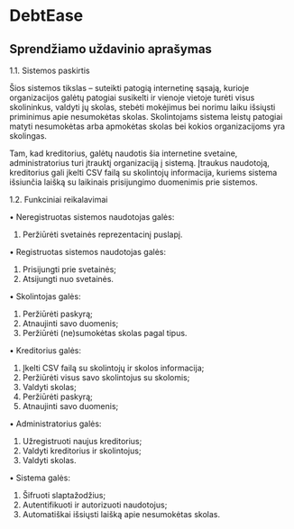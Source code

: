 # DebtEase

<h2>Sprendžiamo uždavinio aprašymas</h2>

1.1.	Sistemos paskirtis

  Šios sistemos tikslas – suteikti patogią internetinę sąsają, kurioje organizacijos galėtų patogiai susikelti ir vienoje vietoje turėti visus skolininkus, valdyti jų skolas, stebėti mokėjimus bei norimu laiku išsiųsti priminimus apie nesumokėtas skolas. Skolintojams sistema leistų patogiai matyti nesumokėtas arba apmokėtas skolas bei kokios organizacijoms yra skolingas.
  
  Tam, kad kreditorius, galėtų naudotis šia internetine svetaine, administratorius turi įtrauktį organizaciją į sistemą. Įtraukus naudotoją, kreditorius gali įkelti CSV failą su skolintojų informacija, kuriems sistema išsiunčia laišką su laikinais prisijungimo duomenimis prie sistemos.

1.2.	Funkciniai reikalavimai

•	Neregistruotas sistemos naudotojas galės:
1.	Peržiūrėti svetainės reprezentacinį puslapį.

•	Registruotas sistemos naudotojas galės:
1.	Prisijungti prie svetainės;
2.	Atsijungti nuo svetainės.

•	Skolintojas galės:
1.	Peržiūrėti paskyrą;
2.	Atnaujinti savo duomenis;
3.	Peržiūrėti (ne)sumokėtas skolas pagal tipus.

•	Kreditorius galės:
1.	Įkelti CSV failą su skolintojų ir skolos informacija;
2.	Peržiūrėti visus savo skolintojus su skolomis;
3.	Valdyti skolas;
4.	Peržiūrėti paskyrą;
5.	Atnaujinti savo duomenis;

•	Administratorius galės:
1.	Užregistruoti naujus kreditorius;
2.	Valdyti kreditorius ir skolintojus;
3.	Valdyti skolas.

•	Sistema galės:
1.	Šifruoti slaptažodžius;
2.	Autentifikuoti ir autorizuoti naudotojus;
3.	Automatiškai išsiųsti laišką apie nesumokėtas skolas.

